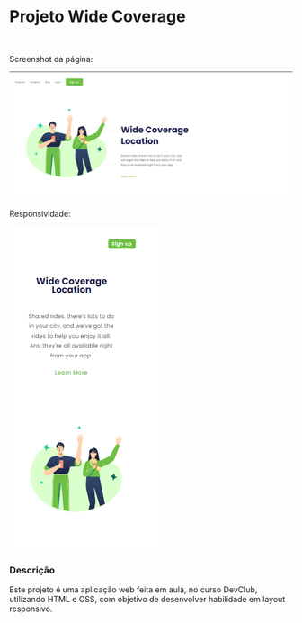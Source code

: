 <h1>Projeto Wide Coverage</h1>
<br> 
<p>Screenshot da página:<p>

<img src="https://github.com/rachelbsa/wide-coverage-resp/blob/main/screenshot%20wide.png?raw=true"/>

<p>Responsividade:<p>

<img src="https://github.com/rachelbsa/wide-coverage-resp/blob/main/responsividade%20wide.png?raw=true"/>

<h3>Descrição</h3>

<p>Este projeto é uma aplicação web feita em aula, no curso DevClub, utilizando HTML e CSS, com objetivo de desenvolver habilidade em layout responsivo.</p>

  
